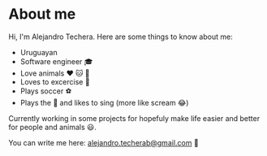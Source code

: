 # About me

Hi, I'm Alejandro Techera. Here are some things to know about me:

- Uruguayan
- Software engineer :mortar_board:
- Love animals :heart: :cat: :dog:
- Loves to excercise :muscle: 
- Plays soccer :soccer:
- Plays the :guitar: and likes to sing (more like scream :joy:)

Currently working in some projects for hopefuly make life easier and better for people and animals :smiley:.

You can write me here: alejandro.techerab@gmail.com :email:
